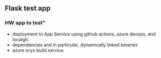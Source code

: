 
## Flask test app

### HW app to test"
 - deployment to App Service using github actions, azure devops, and localgit.
 - dependencies and in particular, dynamically linked binaries
 - azure oryx build service


